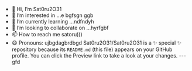 - 👋 Hi, I’m Sat0ru2O31
- 👀 I’m interested in ...e bgfsgn ggb
- 🌱 I’m currently learning ...ndfndyh
- 💞️ I’m looking to collaborate on ...hyrfgbf
- 📫 How to reach me satoru)))
- 😄 Pronouns: ujbgdagbrdbgd
Sat0ru2O31/Sat0ru2O31 is a ✨ special ✨ repository because its `README.md` (this file) appears on your GitHub profile.
You can click the Preview link to take a look at your changes.
---gfd
